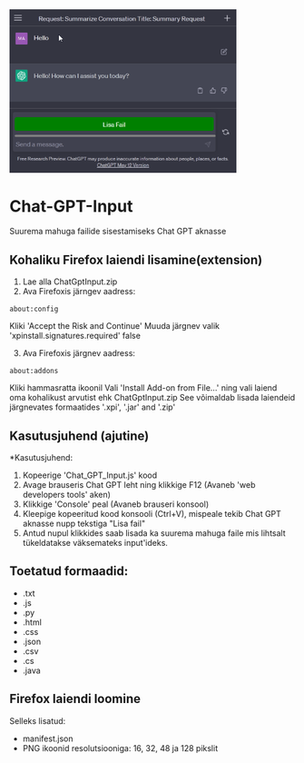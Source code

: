 <img src="cgpt.png" width="400px">

# Chat-GPT-Input
Suurema mahuga failide sisestamiseks Chat GPT  aknasse

## Kohaliku Firefox laiendi lisamine(extension)

1. Lae alla ChatGptInput.zip
2. Ava Firefoxis järngev aadress:

```
about:config
```

Kliki 'Accept the Risk and Continue'
Muuda järgnev valik 'xpinstall.signatures.required'  false

3. Ava Firefoxis järgnev aadress:

```
about:addons
```
Kliki hammasratta ikoonil
Vali 'Install Add-on from File...' ning vali laiend oma kohalikust arvutist ehk ChatGptInput.zip
See võimaldab lisada laiendeid järgnevates formaatides '.xpi', '.jar' and '.zip'


## Kasutusjuhend (ajutine)

*Kasutusjuhend:
1. Kopeerige 'Chat_GPT_Input.js' kood
2. Avage brauseris Chat GPT leht ning klikkige F12 (Avaneb 'web developers tools' aken)
3. Klikkige 'Console' peal (Avaneb brauseri konsool)
4. Kleepige kopeeritud kood konsooli (Ctrl+V), mispeale tekib Chat GPT aknasse nupp tekstiga "Lisa fail"
5. Antud nupul klikkides saab lisada ka suurema mahuga faile mis lihtsalt tükeldatakse väksemateks input'ideks.

## Toetatud formaadid:
* .txt
* .js
* .py
* .html
* .css
* .json
* .csv
* .cs
* .java

## Firefox laiendi loomine

Selleks lisatud:
* manifest.json
* PNG ikoonid resolutsiooniga: 16, 32, 48 ja 128 pikslit
